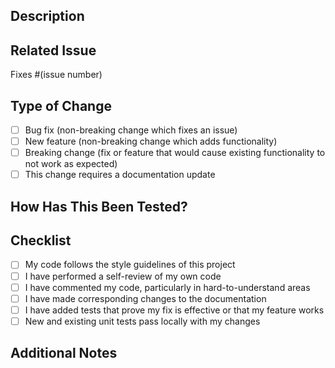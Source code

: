 ## Description
<!-- Provide a brief description of the changes in this PR -->

## Related Issue
<!-- If this PR addresses an existing issue, please link to it here -->
Fixes #(issue number)

## Type of Change
<!-- Mark the appropriate option with an "x" (no spaces around the "x") -->
- [ ] Bug fix (non-breaking change which fixes an issue)
- [ ] New feature (non-breaking change which adds functionality)
- [ ] Breaking change (fix or feature that would cause existing functionality to not work as expected)
- [ ] This change requires a documentation update

## How Has This Been Tested?
<!-- Describe the tests you ran to verify your changes -->

## Checklist
<!-- Mark items with "x" (no spaces around the "x") -->
- [ ] My code follows the style guidelines of this project
- [ ] I have performed a self-review of my own code
- [ ] I have commented my code, particularly in hard-to-understand areas
- [ ] I have made corresponding changes to the documentation
- [ ] I have added tests that prove my fix is effective or that my feature works
- [ ] New and existing unit tests pass locally with my changes

## Additional Notes
<!-- Add any other information about the PR here -->
